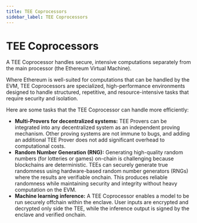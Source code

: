 ```yaml
---
title: TEE Coprocessors
sidebar_label: TEE Coprocessors
---
```


# TEE Coprocessors 

A TEE Coprocessor handles secure, intensive computations separately from the main processor (the Ethereum Virtual Machine). 

Where Ethereum is well-suited for computations that can be handled by the EVM, TEE Coprocessors are specialized, high-performance environments designed to handle structured, repetitive, and resource-intensive tasks that require security and isolation.

Here are some tasks that the TEE Coprocessor can handle more efficiently:

*   **Multi-Provers for decentralized systems:** TEE Provers can be integrated into any decentralized system as an independent proving mechanism. Other proving systems are not immune to bugs, and adding an additional TEE Prover does not add significant overhead to computational costs.
*   **Random Number Generation (RNG):** Generating high-quality random numbers (for lotteries or games) on-chain is challenging because blockchains are deterministic. TEEs can securely generate true randomness using hardware-based random number generators (RNGs) where the results are verifiable onchain. This produces reliable randomness while maintaining security and integrity without heavy computation on the EVM.
*   **Machine learning inference:** A TEE Coprocessor enables a model to be run securely offchain within the enclave. User inputs are encrypted and decrypted only side the TEE, while the inference output is signed by the enclave and verified onchain.
